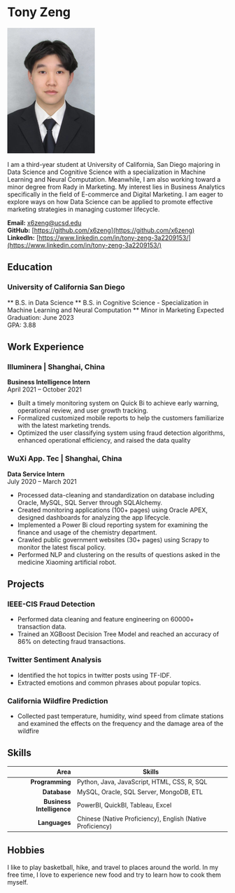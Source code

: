 # Tony Zeng
<img src="photo_professional.jpg" alt="photo" width="200"/>

I am a third-year student at University of California, San Diego majoring in Data Science and Cognitive Science with a specialization in Machine Learning and Neural Computation. Meanwhile, I am also working toward a minor degree from Rady in Marketing. My interest lies in Business Analytics specifically in the field of E-commerce and Digital Marketing. I am eager to explore ways on how Data Science can be applied to promote effective marketing strategies in managing customer lifecycle.

**Email:** x6zeng@ucsd.edu  
**GitHub:** [https://github.com/x6zeng](https://github.com/x6zeng)  
**LinkedIn:** [https://www.linkedin.com/in/tony-zeng-3a2209153/](https://www.linkedin.com/in/tony-zeng-3a2209153/)  

## Education
### University of California San Diego
** B.S. in Data Science
** B.S. in Cognitive Science - Specialization in Machine Learning and Neural Computation
** Minor in Marketing
Expected Graduation: June 2023  
GPA: 3.88

## Work Experience
### Illuminera | Shanghai, China 
**Business Intelligence Intern**  
April 2021 – October 2021
- Built a timely monitoring system on Quick Bi to achieve early
warning, operational review, and user growth tracking.
- Formalized customized mobile reports to help the customers
familiarize with the latest marketing trends.
- Optimized the user classifying system using fraud detection
algorithms, enhanced operational efficiency, and raised the
data quality

### WuXi App. Tec | Shanghai, China 
**Data Service Intern**  
July 2020 – March 2021
- Processed data-cleaning and standardization on database
including Oracle, MySQL, SQL Server through SQLAlchemy.
- Created monitoring applications (100+ pages) using Oracle
APEX, designed dashboards for analyzing the app lifecycle.
- Implemented a Power Bi cloud reporting system for examining
the finance and usage of the chemistry department.
- Crawled public government websites (30+ pages) using Scrapy
to monitor the latest fiscal policy.
- Performed NLP and clustering on the results of questions asked
in the medicine Xiaoming artificial robot.


## Projects

### IEEE-CIS Fraud Detection
- Performed data cleaning and feature engineering on 60000+
transaction data.
- Trained an XGBoost Decision Tree Model and reached an
accuracy of 86% on detecting fraud transactions.

### Twitter Sentiment Analysis
- Identified the hot topics in twitter posts using TF-IDF.
- Extracted emotions and common phrases about popular
topics.

### California Wildfire Prediction
- Collected past temperature, humidity, wind speed from
climate stations and examined the effects on the frequency and
the damage area of the wildfire

## Skills

|Area|Skills|
|---:|---|
|**Programming**|Python, Java, JavaScript, HTML, CSS, R, SQL|
|**Database**|MySQL, Oracle, SQL Server, MongoDB, ETL|
|**Business Intelligence**|PowerBI, QuickBI, Tableau, Excel|
|**Languages**|Chinese (Native Proficiency), English (Native Proficiency)|


## Hobbies
I like to play basketball, hike, and travel to places around the world. In my free time, I love to experience new food and try to learn how to cook them myself. 
